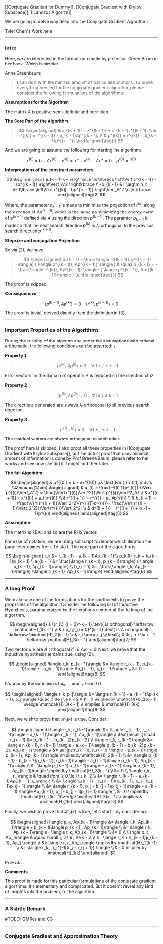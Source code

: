 [[Conjugate Gradient for Dummy]], [[Conjugate Gradient with Krylov Subspace]], [[Lanczos Algoritm]]

We are going to delve way deep into the Conjugate Gradient Algorithms. 

Tyler Chen's Work [here](https://chen.pw/research/cg/cg.pdf)

---
### **Intro**

Here, we are interested in the formulation made by professor Green Baum in her book. Which is simpler. 

Anne Greenbaum: 

> I can do it with the minimal amount of basics assumptions. To prove everything needed for the conjugate gradient algorithm, please consider the following formulations of the algorithms: 

**Assumptions for the Algorithm**

The matrix $A$ is positive semi-definite and hermitian. 

**The Core Part of the Algorithm**

> $$
> \begin{aligned}
>     & x^{(k + 1)} = x^{(k - 1)} + a_{k - 1}p^{(k - 1)}
>     \\
>     & r^{(k)}  = r^{(k - 1)} - a_{k - 1}Ap^{(k - 1)}
>     \\
>     & p^{(k)} = r^{(k)} + b_{k - 1}p^{(k - 1)}
> \end{aligned}\tag{1}
> $$

And we are going to assume the following for starting the algorithm: 

$$
r^{(0)} = b - Ax^{(0)} \quad e^{(k)} = x^+ - x^{(k)} \quad Ax^+ = b \quad p^{(0)} = r^{(0)} 
$$


**Interpreations of the constrant parameters**

$$
\begin{aligned}
    a_{k - 1} &= \arg\min_a \left\lbrace
        \left\Vert
             e^{(k - 1)} - ap^{(k - 1)}
        \right\Vert_A^2
    \right\rbrace
    \\
    -b_{k - 1} &= \arg\min_b \left\lbrace
        \left\Vert
             r^{(k)} - bp^{(k - 1)}
        \right\Vert_A^2
    \right\rbrace
\end{aligned}\tag{2}
$$

Where, the parameter $a_{k - 1}$ is made to minimize the projection of $r^{(k)}$ along the direction of $Ap^{(k - 1)}$, which is the same as minimizing the energy norm of $e^{(k - 1)}$ defined via $A$ using the direction $p^{(k - 1)}$. The paramter $b_{k - 1}$ is made so that the next search direction $p^{(k)}$ is A-orthogonal to the previous search direction $p^{(k - 1)}$. 

**Stepsize and conjugation Projection**

Solvin (2), we have: 

> $$
> \begin{aligned}
>     a_{k - 1} = \frac{\langle r^{(k - 1)}, p^{(k - 1)} \rangle}
>     {
>         \langle p^{(k - 1)}, Ap^{(k - 1)} \rangle
>     }
>     & \quad
>     b_{k - 1} = - \frac{\langle r^{(k)}, Ap^{(k - 1)} \rangle}
>     {
>         \langle  p^{(k - 1)}, Ap^{(k - 1)}\rangle
>     }
> \end{aligned}\tag{3}
> $$

The proof is skipped. 

**Consequences**

$$
\langle p^{(k - 1)},  Ap^{(k)}\rangle = 0 \quad \langle r^{(k)}, p^{(k - 1)} \rangle = 0\tag{4}
$$

The proof is trivial, derived directly from the definition in (3). 


---
### **Important Properties of the Algorithms**

During the running of the algoritm and under the assumptions with rational arithematic, the following conditions can be asserted: s

**Property 1**

> $$
> \langle e^{(k)}, Ap^{(j)} \rangle = 0 \quad \forall \; 1 \le j \le k - 1
> $$

Error vectors on the domain of operator $A$ is reduced on the direction of $p^{j}$

**Property 2**

> $$
> \langle  p^{(k)}, A p^{(j)}\rangle  = 0 \quad \forall 1 \le j\le k - 1
> $$

The directions generated are always A-orthogonal to all previous search direction. 

**Property 3**

> $$
> \langle r^{(k)}, r^{(j)}\rangle = 0 \quad \forall 1 \le j \le k - 1
> $$

The residual vectors are always orthogonal to each other. 

The proof here is skipped, I also proof all these properties in [[Conjugate Gradient with Krylov Subspace]], but the actual proof that uses minimal amount of information is done by Prof Greene Baum, please refer to her works and see how she did it. I might add then later. 


**The full Algorithm**: 

$$
\begin{aligned}
    & p^{(0)} = b - Ax^{(0)} 
    \\&
    \text{For } i = 0,1, \cdots
    \\&\hspace{1.1em}
    \begin{aligned}
        & a_{i} = \frac{r^{(i)T}p^{(i)}}
        {\Vert p^{(i)}\Vert_A^2} = \frac{\Vert r^{(i)}\Vert^2}{\Vert p^{(i)}\Vert^2_A}
        \\
        & x^{(i + 1)} = x^{(i)} + a_i p^{(i)}
        \\
        & r^{(i + 1)} = r^{(i)} - a_iAp^{(i)}
        \\
        & b_{i + 1} = \frac{\Vert r^{(j + 1)}\Vert_2^2}{r^{(i)T}p^{(i)}}= \frac{\Vert r^{(j + 1)}\Vert_2^2}{\Vert r^{(i)}\Vert_2^2}
        \\
        & d^{(i + 1)} = r^{(i + 1)} + b_{i + 1}p^{(i)}
    \end{aligned}
\end{aligned}\tag{5}
$$

**Assumption**: 

The matrix is REAL and so are the RHS vector. 

For ease of notation, we are using subscript to denote which iteration the parameter comes from. To start, The core part of the algorithm is: 

$$
\begin{aligned}
    r_k &= r_{k - 1} - a_{k - 1}Ap_{k - 1}
    \\
    p_k &= r_k + b_{k - 1}p_{k - 1}
    \\
    a_{k - 1} &= \frac{\langle r_{k - 1}, p_{k - 1}\rangle}
    {
        \langle p_{k - 1}, Ap_{k - 1}\rangle
    }
    \\
    b_{k - 1} &=
    -\frac{\langle r_k, Ap_{k - 1}\rangle}
    {\langle p_{k - 1}, Ap_{k - 1}\rangle}
\end{aligned}\tag{6}
$$

---
### **A long Proof**

We make use one of the formulations for the coefficients to prove the properties of the algorithm. Consider the following list of Inductive Hypothesis, paramateraized by the iterations number of the forloop of the algorithm. 

$$
\begin{aligned}
    & \{r_i\}_{i = 0}^{k - 1} \text{ is orthogonal} \leftarrow \mathcal{H}_1(k - 1)
    \\
    & \{p_i\}_{i = 0}^{k - 1} \text{ is A orthogonal} \leftarrow \mathcal{H}_2(k - 1)
    \\
    & r_i \perp p_j \;\forall\;   0 \le j < i \le k - 1 \leftarrow \mathcal{H}_3(k - 1)
\end{aligned}\tag{7}
$$

Two vector $u, v$ are $A$ orthogonal if $\langle u, Av\rangle = 0$. Next, we prove that the inductive hypothesis remains true, using (6). 

$$
\begin{aligned}
    \langle r_k, p_{k - 1}\rangle &= 
    \langle r_{k - 1}, p_{k - 1}\rangle - a_{k - 1}\langle Ap_{k - 1}, p_{k - 1}\rangle
    \\
    &= 0
\end{aligned}\tag{8}
$$

It's true by the definition of $a_{k - 1}$ and $r_k$ from (6). 

$$
\begin{aligned}
    \langle r_k, p_j\rangle &= 
    \langle r_{k - 1} - a_{k - 1}Ap_{k - 1}, p_j \rangle \quad 0 \le j \le k - 2
    \\
    &= 0 \impliedby \mathcal{H}_2(k - 1) \wedge \mathcal{H}_3(k - 1)
    \\
    \implies & \mathcal{H}_3(k)
\end{aligned}\tag{9}
$$

Next, we wish to prove that $\mathcal{H}_1(k)$ is true. Consider: 

$$
\begin{aligned}
    \langle r_k, r_{k -1}\rangle &= 
    \langle  r_{k - 1}, r_{k-1}\rangle - a_{k - 1}\langle r_{k - 1}, Ap_{k - 1}\rangle
    \\
    \text{recall: }\quad  r_{k - 1} &= p_{k - 1} - b_{k - 2}p_{k - 2}
    \\
    \langle r_k, r_{k -1}\rangle
    &=
    \langle 
        r_{k - 1}, r_{k - 1}
    \rangle
     - 
    a_{k - 1}\langle 
        p_{k - 1} - b_{k -2}p_{k - 2}, Ap_{k - 1}
    \rangle 
    \\
    &= 
    \langle 
        r_{k - 1}, r_{k - 1}
    \rangle
    -
    a_{k - 1}\langle p_{k - 1}, Ap_{k - 1}\rangle \impliedby \mathcal{H}_2(k - 1)
    \\
    &= 
    \langle p_{k - 1} - b_{k - 2}p_{k - 2}, r_{k - 1}\rangle - a_{k - 1}\langle  p_{k - 1}, Ap_{k - 1}\rangle
    \\
    &= 
    \langle p_{k - 1}, r_{k - 1}\rangle - a_{k - 1}
    \langle p_{k - 1}, Ap_{k - 1}\rangle \impliedby \mathcal{H}_3(k - 1)
    \\
    &= 0 
    \\
    \langle r_k, r_j\rangle & \quad \forall\; 0 \le j \le k -2
    \\
    &=  
    \langle r_{k - 1} - a_{k - 1}Ap_{k - 1}, r_j\rangle
    \\
    &= 
    \langle  r_{k - 1} - a_{k - 1}Ap_{k - 1},
    p_j - b_{j - 1}p_{j - 1}
    \rangle
    \\
    &=
    \langle r_{k - 1}, p_j - b_{j - 1}p_{j - 1}\rangle - a_{k - 1}
    \langle Ap_{k - 1}, p_j - b_{j - 1}p_{j - 1} \rangle
    \\
    &= 0 \impliedby \mathcal{H}_2(k - 1)\wedge \mathcal{H}_3(k - 1)
    \\
    \implies & \mathcal{H}_1(k)
\end{aligned}\tag{10}
$$

Finally, we wish to prove that $\mathcal{H}_2(k)$ is true, let's start it by considering: 

$$
\begin{aligned}
    \langle p_k, Ap_{k - 1}\rangle &= 
    \langle r_k, Ap_{k - 1}\rangle + 
    b_{k - 1}\langle p_{k - 1}, Ap_{k - 1}\rangle
    \\
    &= 
    \langle r_k, Ap_{k - 1}\rangle - \langle r_k, Ap_{k -1}\rangle
    \\
    &= 0
    \\
    \langle p_k, Ap_j\rangle & \quad \forall \; 0 \le j \le k - 2
    \\
    &= 
    \langle
        r_k + b_{k - 1}p_{k - 1}, Ap_j
    \rangle 
    \\
    &= 
    \langle  r_k, Ap_j\rangle \impliedby \mathcal{H}_2(k -1)
    \\
    &= 
    \langle
        r_k , a_j^{-1}(r_j - r_{j + 1})
    \rangle
    \\
    &= 0 \impliedby \mathcal{H}_1(k)
\end{aligned}
$$

Proved. 

**Comments**

This proof is made for this particular formulations of the conjugate gradient algorithms. It's elementary and complicated. But it doesn't reveal any kind of insights into the problem, or the algorithm. 


---
### **A Subtle Remark**

#TODO: GMRes and CG


---
### **Conjugate Gradient and Approximation Theory**
